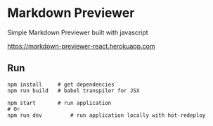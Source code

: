 # Markdown Previewer

Simple Markdown Previewer built with javascript

https://markdown-previewer-react.herokuapp.com

## Run

```
npm install     # get dependencies
npm run build   # babel transpiler for JSX

npm start       # run application
# Or
npm run dev         # run application locally with hot-redeploy
```
